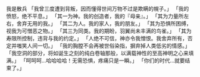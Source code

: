我是散兵
「我曾三度遭到背叛，因而懂得世间万物不过是欺瞒的幌子。」
「我的愤怒，绝不平息。」
「其一为神。我的创造者，我的『母亲』。」
「其为力量所左右，舍弃无用的我。」
「其二为人。我的家人，我的朋友。」
「其为恐惧所困缚，视我为可憎恶之物。」
「其三为同类。我的期盼，羽翼尚未丰满的鸟雀。」
「其为寿限所控制，违背与我的约定。」
「人绝不可信，神亦令我憎恨。我舍弃所有，否定并嗤笑人间一切。」
「我的胸膛不会再被世俗染指，摒弃掉人类低劣的情感。」
「我空洞的部分，将如诞生之刻的纯白卷轴那般，以满载神性的至高神明之心来填满。」
「呵呵呵…哈哈哈哈！无需恐惧，疼痛只是一瞬。」
「你们的时代…就要结束了。」
